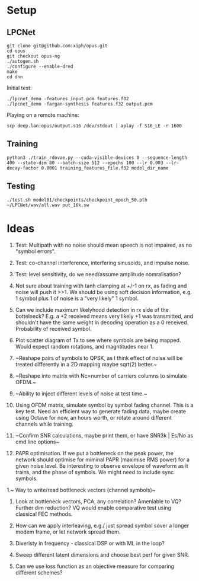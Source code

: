 # Setup

## LPCNet

```
git clone git@github.com:xiph/opus.git
cd opus
git checkout opus-ng
./autogen.sh
./configure --enable-dred
make
cd dnn
```
Initial test:
```
./lpcnet_demo -features input.pcm features.f32
./lpcnet_demo -fargan-synthesis features.f32 output.pcm
```
Playing on a remote machine:
```
scp deep.lan:opus/output.s16 /dev/stdout | aplay -f S16_LE -r 1600
```

## Training
```
python3 ./train_rdovae.py --cuda-visible-devices 0 --sequence-length 400 --state-dim 80 --batch-size 512 --epochs 100 --lr 0.003 --lr-decay-factor 0.0001 training_features_file.f32 model_dir_name
```

## Testing
```
./test.sh model01/checkpoints/checkpoint_epoch_50.pth ~/LPCNet/wav/all.wav out_16k.sw
```

# Ideas

1. Test: Multipath with no noise should mean speech is not impaired, as no "symbol errors".

1. Test: co-channel interference, interfering sinusoids, and impulse noise.

1. Test: level sensitivity, do we need/assume amplitude nomralisation?

1. Not sure about training with tanh clamping at +/-1 on rx, as fading and noise will push it >>1.  We should be using soft decision information, e.g. 1 symbol plus 1 of noise is a "very likely" 1 symbol.

1. Can we include maximum likelyhood detection in rx side of the bottelneck?  E.g. a +2 received means very likely +1 was transmitted, and shouldn't have the same weight in decoding operation as a 0 received.  Probability of received symbol.

1. Plot scatter diagram of Tx to see where symbols are being mapped.  Would expect random rotations, and magntitudes
   near 1.

1. ~Reshape pairs of symbols to QPSK, as I think effect of noise will be treated differently in a 2D mapping maybe sqrt(2) better.~

1. ~Reshape into matrix with Nc=number of carriers columns to simulate OFDM.~

1. ~Ability to inject different levels of noise at test time.~

1. Using OFDM matrix, simulate symbol by symbol fading channel.  This is a key test.  Need an efficient way to generate fading data, maybe create using Octave for now, an hours worth, or rotate around different channels while training.

1. ~Confirm SNR calculations, maybe print them, or have SNR3k | Es/No as cmd line options~

1. PAPR optimisation.  If we put a bottleneck on the peak power, the network should optimise for miminal PAPR (maximise RMS power) for a given noise level. Be interesting to observe envelope of waveform as it trains, and the phase of symbols. We might need to include sync symbols.

1.~ Way to write/read bottleneck vectors (channel symbols)~

1. Look at bottleneck vectors, PCA, any correlation?  Ameniable to VQ?  Further dim reduction? VQ would enable comparative test using classical FEC methods.

1. How can we apply interleaving, e.g./ just spread symbol sover a longer modem frame, or let network spread them.

1. Diveristy in frequency - classical DSP or with ML in the loop?

1. Sweep different latent dimensions and choose best perf for given SNR.

1. Can we use loss function as an objective measure for comparing different schemes?
